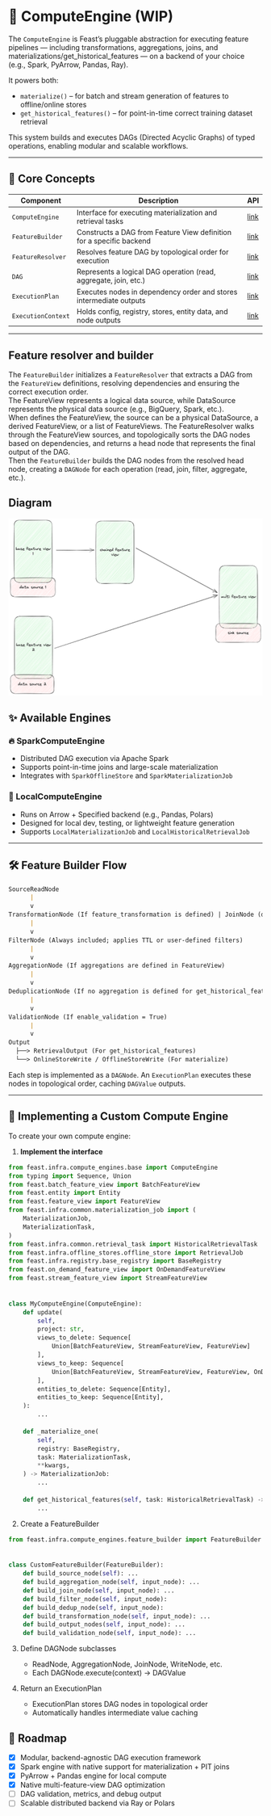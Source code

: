 # 🧠 ComputeEngine (WIP)

The `ComputeEngine` is Feast’s pluggable abstraction for executing feature pipelines — including transformations, aggregations, joins, and materializations/get_historical_features — on a backend of your choice (e.g., Spark, PyArrow, Pandas, Ray).

It powers both:

- `materialize()` – for batch and stream generation of features to offline/online stores
- `get_historical_features()` – for point-in-time correct training dataset retrieval

This system builds and executes DAGs (Directed Acyclic Graphs) of typed operations, enabling modular and scalable workflows.

---

## 🧠 Core Concepts

| Component          | Description                                                          | API                                                                                                                         |
|--------------------|----------------------------------------------------------------------|-----------------------------------------------------------------------------------------------------------------------------|
| `ComputeEngine`    | Interface for executing materialization and retrieval tasks          | [link](https://github.com/feast-dev/feast/blob/master/sdk/python/feast/infra/compute_engines/base.py)                       |
| `FeatureBuilder`   | Constructs a DAG from Feature View definition for a specific backend | [link](https://github.com/feast-dev/feast/blob/master/sdk/python/feast/infra/compute_engines/feature_builder.py)            |
| `FeatureResolver`  | Resolves feature DAG by topological order for execution              | [link](https://github.com/feast-dev/feast/blob/master/sdk/python/feast/infra/compute_engines/feature_resolver.py)           |
| `DAG`              | Represents a logical DAG operation (read, aggregate, join, etc.)     | [link](https://github.com/feast-dev/feast/blob/master/sdk/python/feast/infra/compute_engines/dag/README.md)                 |
| `ExecutionPlan`    | Executes nodes in dependency order and stores intermediate outputs   | [link]([link](https://github.com/feast-dev/feast/blob/master/sdk/python/feast/infra/compute_engines/dag/README.md))         |
| `ExecutionContext` | Holds config, registry, stores, entity data, and node outputs        | [link]([link](https://github.com/feast-dev/feast/blob/master/sdk/python/feast/infra/compute_engines/dag/README.md))         |

---

## Feature resolver and builder
The `FeatureBuilder` initializes a `FeatureResolver` that extracts a DAG from the `FeatureView` definitions, resolving dependencies and ensuring the correct execution order. \
The FeatureView represents a logical data source, while DataSource represents the physical data source (e.g., BigQuery, Spark, etc.). \
When defines the FeatureView, the source can be a physical DataSource, a derived FeatureView, or a list of FeatureViews.
The FeatureResolver walks through the FeatureView sources, and topologically sorts the DAG nodes based on dependencies, and returns a head node that represents the final output of the DAG. \
Then the `FeatureBuilder` builds the DAG nodes from the resolved head node, creating a `DAGNode` for each operation (read, join, filter, aggregate, etc.).

## Diagram
![feature_dag.png](feature_dag.png)


## ✨ Available Engines

### 🔥 SparkComputeEngine

- Distributed DAG execution via Apache Spark
- Supports point-in-time joins and large-scale materialization
- Integrates with `SparkOfflineStore` and `SparkMaterializationJob`

### 🧪 LocalComputeEngine

- Runs on Arrow + Specified backend (e.g., Pandas, Polars)
- Designed for local dev, testing, or lightweight feature generation
- Supports `LocalMaterializationJob` and `LocalHistoricalRetrievalJob`

---

## 🛠️ Feature Builder Flow 
```markdown
SourceReadNode
      |
      v
TransformationNode (If feature_transformation is defined) | JoinNode (default behavior for multiple sources)
      |
      v
FilterNode (Always included; applies TTL or user-defined filters)
      |
      v
AggregationNode (If aggregations are defined in FeatureView)
      |
      v
DeduplicationNode (If no aggregation is defined for get_historical_features) 
      |
      v
ValidationNode (If enable_validation = True)
      |
      v
Output
  ├──> RetrievalOutput (For get_historical_features)
  └──> OnlineStoreWrite / OfflineStoreWrite (For materialize)
```

Each step is implemented as a `DAGNode`. An `ExecutionPlan` executes these nodes in topological order, caching `DAGValue` outputs.

---

## 🧩 Implementing a Custom Compute Engine

To create your own compute engine:

1. **Implement the interface**

```python
from feast.infra.compute_engines.base import ComputeEngine
from typing import Sequence, Union
from feast.batch_feature_view import BatchFeatureView
from feast.entity import Entity
from feast.feature_view import FeatureView
from feast.infra.common.materialization_job import (
    MaterializationJob,
    MaterializationTask,
)
from feast.infra.common.retrieval_task import HistoricalRetrievalTask
from feast.infra.offline_stores.offline_store import RetrievalJob
from feast.infra.registry.base_registry import BaseRegistry
from feast.on_demand_feature_view import OnDemandFeatureView
from feast.stream_feature_view import StreamFeatureView


class MyComputeEngine(ComputeEngine):
    def update(
        self,
        project: str,
        views_to_delete: Sequence[
            Union[BatchFeatureView, StreamFeatureView, FeatureView]
        ],
        views_to_keep: Sequence[
            Union[BatchFeatureView, StreamFeatureView, FeatureView, OnDemandFeatureView]
        ],
        entities_to_delete: Sequence[Entity],
        entities_to_keep: Sequence[Entity],
    ):
        ...
   
    def _materialize_one(
        self,
        registry: BaseRegistry,
        task: MaterializationTask,
        **kwargs,
    ) -> MaterializationJob:
        ...

    def get_historical_features(self, task: HistoricalRetrievalTask) -> RetrievalJob:
        ...

```

2. Create a FeatureBuilder
```python
from feast.infra.compute_engines.feature_builder import FeatureBuilder


class CustomFeatureBuilder(FeatureBuilder):
    def build_source_node(self): ...
    def build_aggregation_node(self, input_node): ...
    def build_join_node(self, input_node): ...
    def build_filter_node(self, input_node):
    def build_dedup_node(self, input_node):
    def build_transformation_node(self, input_node): ...
    def build_output_nodes(self, input_node): ...
    def build_validation_node(self, input_node): ...
```

3. Define DAGNode subclasses
    * ReadNode, AggregationNode, JoinNode, WriteNode, etc.
    * Each DAGNode.execute(context) -> DAGValue

4. Return an ExecutionPlan
   * ExecutionPlan stores DAG nodes in topological order
   * Automatically handles intermediate value caching 

## 🚧 Roadmap
- [x] Modular, backend-agnostic DAG execution framework
- [x] Spark engine with native support for materialization + PIT joins
- [x] PyArrow + Pandas engine for local compute
- [x] Native multi-feature-view DAG optimization
- [ ] DAG validation, metrics, and debug output
- [ ] Scalable distributed backend via Ray or Polars
